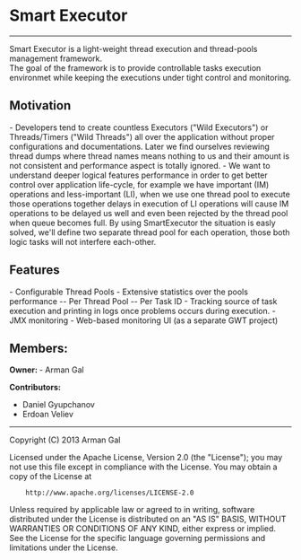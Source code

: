 <h1>Smart Executor</h1>

----

Smart Executor is a light-weight thread execution and thread-pools management framework. 
<br>
The goal of the framework is to provide controllable tasks execution environmet while keeping the executions under tight control and monitoring.

<h2>Motivation</h2>
- Developers tend to create countless Executors ("Wild Executors") or Threads/Timers ("Wild Threads") all over the application without proper configurations and documentations. Later we find ourselves reviewing thread dumps where thread names means nothing to us and their amount is not consistent and performance aspect is totally ignored.
- We want to understand deeper logical features performance in order to get better control over application life-cycle, for example we have important (IM) operations and less-important (LI), when we use one thread pool to execute those operations together delays in execution of LI operations will cause IM operations to be delayed us well and even been rejected by the thread pool when queue becomes full. By using SmartExecutor the situation is easly solved, we'll define two separate thread pool for each operation, those both logic tasks will not interfere each-other.


<h2 name="features">Features</h2>
- Configurable Thread Pools
- Extensive statistics over the pools performance
-- Per Thread Pool
-- Per Task ID
- Tracking source of task execution and printing in logs once problems occurs during execution.
- JMX monitoring        
- Web-based monitoring UI (as a separate GWT project)

<h2>Members:</h2>
<b>Owner: </b>
- Arman Gal

<b>Contributors:</b>
* Daniel Gyupchanov
* Erdoan Veliev



----
Copyright (C) 2013 Arman Gal

Licensed under the Apache License, Version 2.0 (the "License");
you may not use this file except in compliance with the License.
You may obtain a copy of the License at

        http://www.apache.org/licenses/LICENSE-2.0

Unless required by applicable law or agreed to in writing, software
distributed under the License is distributed on an "AS IS" BASIS,
WITHOUT WARRANTIES OR CONDITIONS OF ANY KIND, either express or implied.
See the License for the specific language governing permissions and
limitations under the License.
